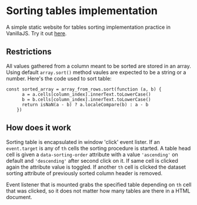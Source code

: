 # Sorting tables implementation

A simple static website for tables sorting implementation practice in VanillaJS.
Try it out [here](https://bartewicz.github.io/table-sorting-exercise/).

## Restrictions

All values gathered from a column meant to be sorted are stored in an array. Using default `array.sort()` method vaules are expected to be a string or a number. Here's the code used to sort table:

```
const sorted_array = array_from_rows.sort(function (a, b) {
      a = a.cells[column_index].innerText.toLowerCase()
      b = b.cells[column_index].innerText.toLowerCase()
      return isNaN(a - b) ? a.localeCompare(b) : a - b
    })
```

## How does it work

Sorting table is encapsulated in window 'click' event lister. If an `event.target` is any of `th` cells the sorting procedure is started. A table head cell is given a `data-sorting-order` attribute with a value `'ascending'` on default and `'descending'` after second click on it. If same cell is clicked again the attribute value is toggled. If another `th` cell is clicked the dataset sorting attribute of previously sorted column header is removed.

Event listener that is mounted grabs the specified table depending on `th` cell that was clicked, so it does not matter how many tables are there in a HTML document.